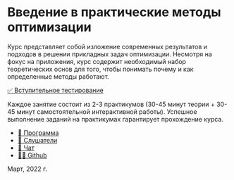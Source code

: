 # Введение в практические методы оптимизации
Курс представляет собой изложение современных результатов и подходов в решении прикладных задач оптимизации. Несмотря на фокус на приложения, курс содержит необходимый набор теоретических основ для того, чтобы понимать почему и как определенные методы работают. 

[✅ Вступительное тестирование](/intro_test)

Каждое занятие состоит из 2-3 практикумов (30-45 минут теории + 30-45 минут самостоятельной интерактивной работы). Успешное выполнение заданий на практикумах гарантирует прохождение курса.

* [🚀 Программа](/program)
* [🧠 Слушатели](/students)
* [📧 Чат](https://t.me/+7h6xT8_RuDxmMWQy)
* [👨‍💻 Github](https://github.com/MerkulovDaniil/sber223)

Март, 2022 г.
